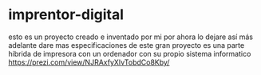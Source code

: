 # imprentor-digital
esto es un proyecto creado e inventado por mi por ahora lo dejare así más adelante dare mas especificaciones de este gran proyecto es una parte hibrida de impresora con un ordenador con su propio sistema informatico 
https://prezi.com/view/NJRAxfyXIvTobdCo8Kby/
